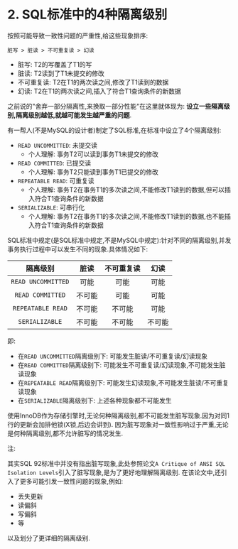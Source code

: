# 2. SQL标准中的4种隔离级别

按照可能导致一致性问题的严重性,给这些现象排序:

```
脏写 > 脏读 > 不可重复读 > 幻读
```

- 脏写: T2的写覆盖了T1的写
- 脏读: T2读到了T1未提交的修改
- 不可重复读: T2在T1的两次读之间,修改了T1读到的数据
- 幻读: T2在T1的两次读之间,插入了符合T1查询条件的新数据

之前说的"舍弃一部分隔离性,来换取一部分性能"在这里就体现为: **设立一些隔离级别,隔离级别越低,就越可能发生越严重的问题**.

有一帮人(不是MySQL的设计者)制定了SQL标准,在标准中设立了4个隔离级别:

- `READ UNCOMMITTED`: 未提交读
  - 个人理解: 事务T2可以读到事务T1未提交的修改
- `READ COMMITTED`: 已提交读
  - 个人理解: 事务T2只能读到事务T1已提交的修改
- `REPEATABLE READ`: 可重复读
  - 个人理解: 事务T2在事务T1的多次读之间,不能修改T1读到的数据,但可以插入符合T1查询条件的新数据
- `SERIALIZABLE`: 可串行化
  - 个人理解: 事务T2在事务T1的多次读之间,不能修改T1读到的数据,也不能插入符合T1查询条件的新数据

SQL标准中规定(是SQL标准中规定,不是MySQL中规定):针对不同的隔离级别,并发事务执行过程中可以发生不同的现象.具体情况如下:

|        隔离级别        | 脏读  | 不可重复读 | 幻读  |
|:------------------:|:---:|:-----:|:---:|
| `READ UNCOMMITTED` | 可能  |  可能   | 可能  |
|  `READ COMMITTED`  | 不可能 |  可能   | 可能  |
| `REPEATABLE READ`  | 不可能 |  不可能  | 可能  |
|   `SERIALIZABLE`   | 不可能 |  不可能  | 不可能 |

即:

- 在`READ UNCOMMITTED`隔离级别下: 可能发生脏读/不可重复读/幻读现象
- 在`READ COMMITTED`隔离级别下: 可能发生不可重复读/幻读现象,不可能发生脏读现象
- 在`REPEATABLE READ`隔离级别下: 可能发生幻读现象,不可能发生脏读/不可重复读现象
- 在`SERIALIZABLE`隔离级别下: 上述各种现象都不可能发生

使用InnoDB作为存储引擎时,无论何种隔离级别,都不可能发生脏写现象.因为对同1行的更新会加排他锁(X锁,后边会讲到).
因为脏写现象对一致性影响过于严重,无论是何种隔离级别,都不允许脏写的情况发生.

注:

其实SQL 92标准中并没有指出脏写现象,此处参照论文`A Critique of ANSI SQL Isolation Levels`引入了脏写现象,是为了更好地理解隔离级别.
在该论文中,还引入了更多可能引发一致性问题的现象,例如:

- 丢失更新
- 读偏斜
- 写偏斜
- 等

以及划分了更详细的隔离级别.
